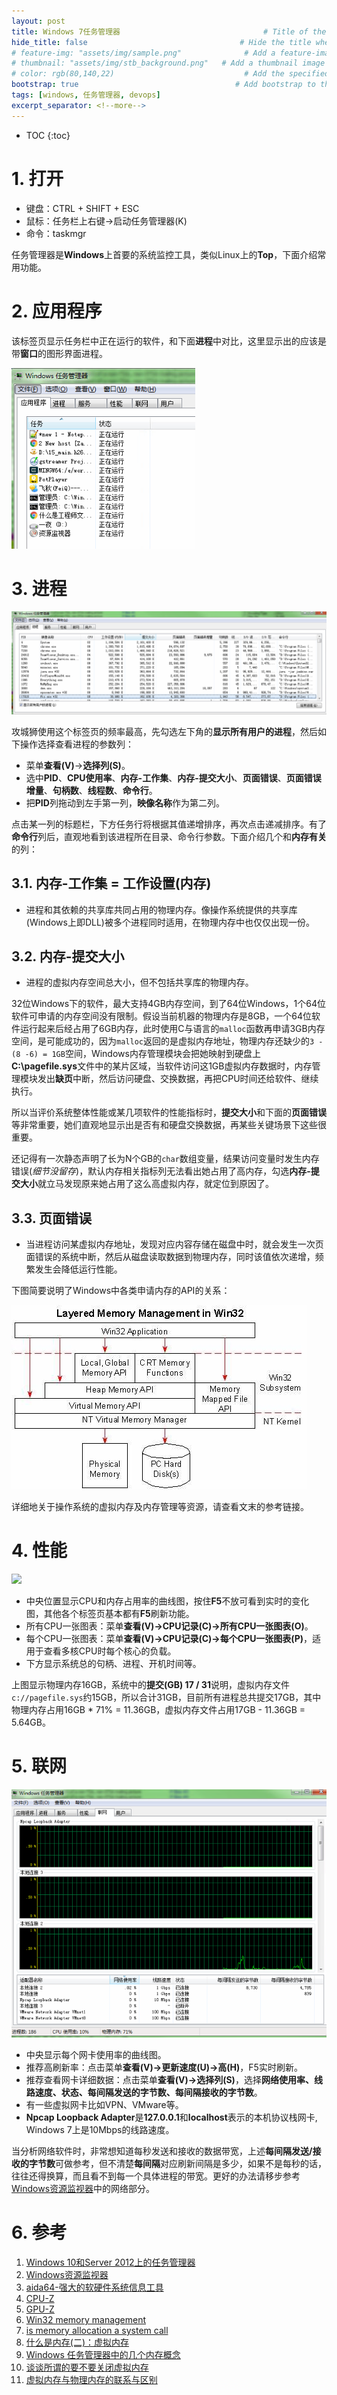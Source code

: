 ```yaml
---
layout: post
title: Windows 7任务管理器                                # Title of the page
hide_title: false                                  # Hide the title when displaying the post, but shown in lists of posts
# feature-img: "assets/img/sample.png"              # Add a feature-image to the post
# thumbnail: "assets/img/stb_background.png"   # Add a thumbnail image on blog view
# color: rgb(80,140,22)                             # Add the specified color as feature image, and change link colors in post
bootstrap: true                                   # Add bootstrap to the page
tags: [windows, 任务管理器, devops]
excerpt_separator: <!--more-->
---
```


<!--more-->
* TOC
{:toc}

# 1. 打开

* 键盘：CTRL + SHIFT + ESC
* 鼠标：任务栏上右键->启动任务管理器(K)
* 命令：taskmgr

任务管理器是**Windows**上首要的系统监控工具，类似Linux上的**Top**，下面介绍常用功能。

# 2. 应用程序

该标签页显示任务栏中正在运行的软件，和下面**进程**中对比，这里显示出的应该是带**窗口**的图形界面进程。

![](/assets/img/post/2019-windows7&#32;taskmgr/application.png)

# 3.  进程

![](/assets/img/post/2019-windows7&#32;taskmgr/process.png)

攻城狮使用这个标签页的频率最高，先勾选左下角的**显示所有用户的进程**，然后如下操作选择查看进程的参数列：

* 菜单**查看(V)**->**选择列(S)**。
* 选中**PID**、**CPU使用率**、**内存-工作集**、**内存-提交大小**、**页面错误**、**页面错误增量**、**句柄数**、**线程数**、**命令行**。
* 把**PID**列拖动到左手第一列，**映像名称**作为第二列。

点击某一列的标题栏，下方任务行将根据其值递增排序，再次点击递减排序。有了**命令行**列后，直观地看到该进程所在目录、命令行参数。下面介绍几个和**内存有关**的列：

## 3.1. 内存-工作集 = 工作设置(内存)

* 进程和其依赖的共享库共同占用的物理内存。像操作系统提供的共享库(Windows上即DLL)被多个进程同时适用，在物理内存中也仅仅出现一份。

## 3.2. 内存-提交大小

* 进程的虚拟内存空间总大小，但不包括共享库的物理内存。

32位Windows下的软件，最大支持4GB内存空间，到了64位Windows，1个64位软件可申请的内存空间没有限制。假设当前机器的物理内存是8GB，一个64位软件运行起来后经占用了6GB内存，此时使用C与语言的`malloc`函数再申请3GB内存空间，是可能成功的，因为`malloc`返回的是虚拟内存地址，物理内存还缺少的`3 - (8 -6) = 1GB`空间，Windows内存管理模块会把她映射到硬盘上**C:\\pagefile.sys**文件中的某片区域，当软件访问这1GB虚拟内存数据时，内存管理模块发出**缺页**中断，然后访问硬盘、交换数据，再把CPU时间还给软件、继续执行。

所以当评价系统整体性能或某几项软件的性能指标时，**提交大小**和下面的**页面错误**等非常重要，她们直观地显示出是否有和硬盘交换数据，再某些关键场景下这些很重要。

还记得有一次静态声明了长为N个GB的`char`数组变量，结果访问变量时发生内存错误(*细节没留存*)，默认内存相关指标列无法看出她占用了高内存，勾选**内存-提交大小**就立马发现原来她占用了这么高虚拟内存，就定位到原因了。

## 3.3. 页面错误

* 当进程访问某虚拟内存地址，发现对应内容存储在磁盘中时，就会发生一次页面错误的系统中断，然后从磁盘读取数据到物理内存，同时该值依次递增，频繁发生会降低运行性能。

下图简要说明了Windows中各类申请内存的API的关系：

![](/assets/img/post/2019-windows7&#32;taskmgr/layered_memory_management_in_win32.jpeg)

详细地关于操作系统的虚拟内存及内存管理等资源，请查看文末的参考链接。

# 4. 性能

![](/assets/img/post/2019-windows7&#32;taskmgr/perfmance.jpeg)

* 中央位置显示CPU和内存占用率的曲线图，按住**F5**不放可看到实时的变化图，其他各个标签页基本都有**F5**刷新功能。
* 所有CPU一张图表：菜单**查看(V)->CPU记录(C)->所有CPU一张图表(O)**。
* 每个CPU一张图表：菜单**查看(V)->CPU记录(C)->每个CPU一张图表(P)**，适用于查看多核CPU时每个核心的负载。
* 下方显示系统总的句柄、进程、开机时间等。

上图显示物理内存16GB，系统中的**提交(GB) 17 / 31**说明，虚拟内存文件`c://pagefile.sys`约15GB，所以合计31GB，目前所有进程总共提交17GB，其中物理内存占用16GB * 71% = 11.36GB，虚拟内存文件占用17GB - 11.36GB = 5.64GB。
     
# 5. 联网

![](/assets/img/post/2019-windows7&#32;taskmgr/network.png)

* 中央显示每个网卡使用率的曲线图。
* 推荐高刷新率：点击菜单**查看(V)->更新速度(U)->高(H)**，F5实时刷新。
* 推荐查看网卡详细数据：点击菜单**查看(V)->选择列(S)**，选择**网络使用率、线路速度、状态、每间隔发送的字节数、每间隔接收的字节数**。
* 有一些虚拟网卡比如VPN、VMware等。
* **Npcap Loopback Adapter**是**127.0.0.1**和**localhost**表示的本机协议栈网卡, Windows 7上是10Mbps的线路速度。

当分析网络软件时，非常想知道每秒发送和接收的数据带宽，上述**每间隔发送/接收的字节数**可做参考，但不清楚**每间隔**对应刷新间隔是多少，如果不是每秒的话，往往还得换算，而且看不到每一个具体进程的带宽。更好的办法请移步参考[Windows资源监视器](https://hubugui.github.io/2019/11/09/Windows资源监视器.html)中的网络部分。

# 6. 参考

1. [Windows 10和Server 2012上的任务管理器](https://hubugui.github.io/2019/11/16/Windows-10和Server-2012上的任务管理器.html)
1. [Windows资源监视器](https://hubugui.github.io/2019/11/09/Windows资源监视器.html)
1. [aida64-强大的软硬件系统信息工具](https://www.aida64.com/)
1. [CPU-Z](https://www.cpuid.com/softwares/cpu-z.html)
1. [GPU-Z](https://www.techpowerup.com/)
1. [Win32 memory management](https://docs.microsoft.com/en-us/windows/win32/memory/memory-management)
1. [is memory allocation a system call](https://stackoverflow.com/questions/6530355/is-memory-allocation-a-system-call)
1. [什么是内存(二)：虚拟内存](https://www.cnblogs.com/jmsjh/p/8017202.html)
1. [Windows 任务管理器中的几个内存概念](https://www.cnblogs.com/walfud/articles/3256233.html)
1. [谈谈所谓的要不要关闭虚拟内存](https://www.chiphell.com/thread-1890078-1-1.html)
1. [虚拟内存与物理内存的联系与区别](https://blog.csdn.net/lvyibin890/article/details/82217193)